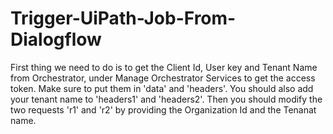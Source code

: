 # Trigger-UiPath-Job-From-Dialogflow
First thing we need to do is to get the Client Id, User key and Tenant Name from Orchestrator, under Manage Orchestrator Services to get the access token.
Make sure to put them in 'data' and 'headers'.
You should also add your tenant name to 'headers1' and 'headers2'. Then you should modify the two requests 'r1' and 'r2' by providing the Organization Id and the Tenanat name.
